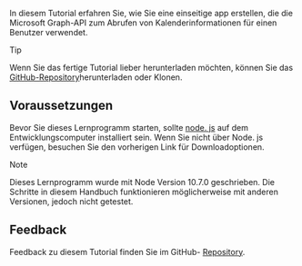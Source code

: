 <!-- markdownlint-disable MD002 MD041 -->

In diesem Tutorial erfahren Sie, wie Sie eine einseitige app erstellen, die die Microsoft Graph-API zum Abrufen von Kalenderinformationen für einen Benutzer verwendet.

> [!TIP]
> Wenn Sie das fertige Tutorial lieber herunterladen möchten, können Sie das [GitHub-Repository](https://github.com/microsoftgraph/msgraph-training-reactspa)herunterladen oder Klonen.

## <a name="prerequisites"></a>Voraussetzungen

Bevor Sie dieses Lernprogramm starten, sollte [node. js](https://nodejs.org) auf dem Entwicklungscomputer installiert sein. Wenn Sie nicht über Node. js verfügen, besuchen Sie den vorherigen Link für Downloadoptionen.

> [!NOTE]
> Dieses Lernprogramm wurde mit Node Version 10.7.0 geschrieben. Die Schritte in diesem Handbuch funktionieren möglicherweise mit anderen Versionen, jedoch nicht getestet.

## <a name="feedback"></a>Feedback

Feedback zu diesem Tutorial finden Sie im GitHub- [Repository](https://github.com/microsoftgraph/msgraph-training-reactspa).